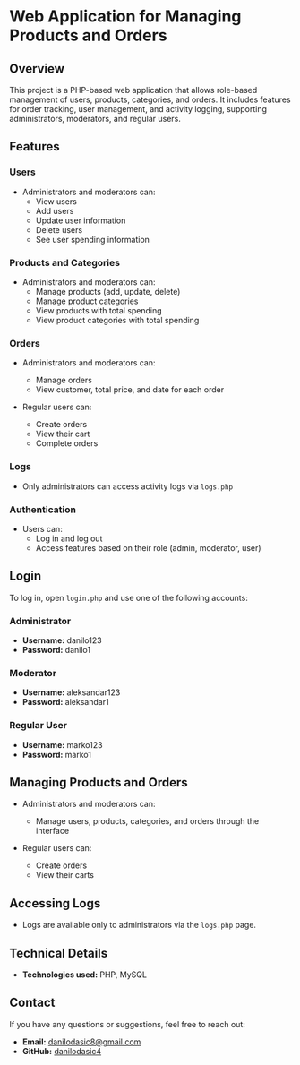 # Web Application for Managing Products and Orders

## Overview

This project is a PHP-based web application that allows role-based management of users, products, categories, and orders. It includes features for order tracking, user management, and activity logging, supporting administrators, moderators, and regular users.

## Features

### Users

- Administrators and moderators can:
  - View users
  - Add users
  - Update user information
  - Delete users
  - See user spending information

### Products and Categories

- Administrators and moderators can:
  - Manage products (add, update, delete)
  - Manage product categories
  - View products with total spending
  - View product categories with total spending

### Orders

- Administrators and moderators can:
  - Manage orders
  - View customer, total price, and date for each order

- Regular users can:
  - Create orders
  - View their cart
  - Complete orders

### Logs

- Only administrators can access activity logs via `logs.php`

### Authentication

- Users can:
  - Log in and log out
  - Access features based on their role (admin, moderator, user)

## Login

To log in, open `login.php` and use one of the following accounts:

### Administrator

- **Username:** danilo123  
- **Password:** danilo1

### Moderator

- **Username:** aleksandar123  
- **Password:** aleksandar1

### Regular User

- **Username:** marko123  
- **Password:** marko1

## Managing Products and Orders

- Administrators and moderators can:
  - Manage users, products, categories, and orders through the interface

- Regular users can:
  - Create orders
  - View their carts

## Accessing Logs

- Logs are available only to administrators via the `logs.php` page.

## Technical Details

- **Technologies used:** PHP, MySQL

## Contact

If you have any questions or suggestions, feel free to reach out:

- **Email:** danilodasic8@gmail.com
- **GitHub:** [danilodasic4](https://github.com/danilodasic4)